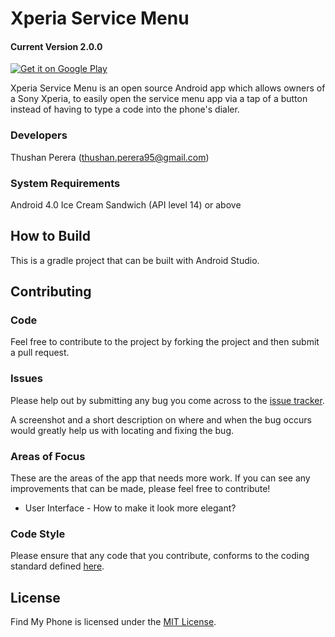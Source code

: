 # Xperia Service Menu
#### Current Version 2.0.0
<a href='https://play.google.com/store/apps/details?id=com.thunderboltsoft.xperiaservicemenu&pcampaignid=MKT-Other-global-all-co-prtnr-py-PartBadge-Mar2515-1'><img alt='Get it on Google Play' src='https://play.google.com/intl/en_us/badges/images/generic/en_badge_web_generic.png'/></a>

Xperia Service Menu is an open source Android app which allows owners of a Sony Xperia, to easily open the service menu app via a tap of a button instead of having to type a code into the phone's dialer.

### Developers
Thushan Perera (thushan.perera95@gmail.com)

### System Requirements
Android 4.0 Ice Cream Sandwich (API level 14) or above

## How to Build
This is a gradle project that can be built with Android Studio.

## Contributing

### Code
Feel free to contribute to the project by forking the project and then submit a pull request.

### Issues
Please help out by submitting any bug you come across to the <a href="https://github.com/kaozgamer/XperiaServiceMenu/issues">issue tracker</a>.

A screenshot and a short description on where and when the bug occurs would greatly help us with locating and fixing the bug.

### Areas of Focus
These are the areas of the app that needs more work. If you can see any improvements that can be made, please feel free to contribute!
<ul>
<li>User Interface - How to make it look more elegant?</li>
</ul>

### Code Style
Please ensure that any code that you contribute, conforms to the coding standard defined <a href="https://source.android.com/source/code-style.html">here</a>.

## License
Find My Phone is licensed under the <a href="https://github.com/kaozgamer/XperiaServiceMenu/blob/master/LICENSE">MIT License</a>.
